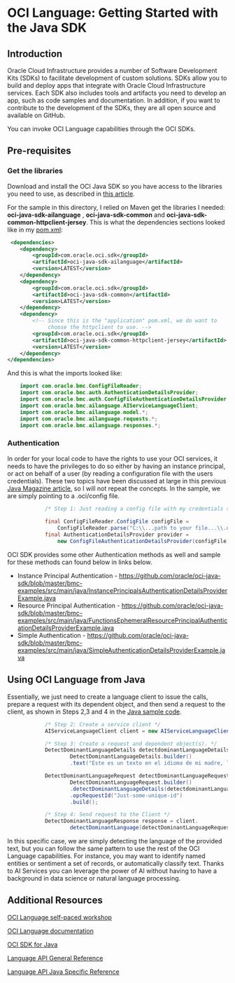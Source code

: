 # OCI Language: Getting Started with the Java SDK

## Introduction

Oracle Cloud Infrastructure provides a number of Software Development Kits (SDKs) to facilitate development of custom solutions. SDKs allow you to build and deploy apps that integrate with Oracle Cloud Infrastructure services. Each SDK also includes tools and artifacts you need to develop an app, such as code samples and documentation. In addition, if you want to contribute to the development of the SDKs, they are all open source and available on GitHub.

You can invoke OCI Language capabilities through the OCI SDKs.

## Pre-requisites

### Get the libraries

Download and install the OCI Java SDK so you have access to the libraries you need to use, as described in [this article](https://docs.oracle.com/en-us/iaas/Content/API/SDKDocs/javasdkgettingstarted.htm). 

For the sample in this directory, I relied on Maven get the libraries I needed:  **oci-java-sdk-ailanguage** , **oci-java-sdk-common** and **oci-java-sdk-common-httpclient-jersey**. This is what the dependencies sections looked like in my [pom.xml](pom.xml):

```xml
 <dependencies>
    <dependency>
        <groupId>com.oracle.oci.sdk</groupId>
        <artifactId>oci-java-sdk-ailanguage</artifactId>
        <version>LATEST</version>
    </dependency>
    <dependency>
        <groupId>com.oracle.oci.sdk</groupId>
        <artifactId>oci-java-sdk-common</artifactId>
        <version>LATEST</version>
    </dependency>
    <dependency>
        <!-- Since this is the "application" pom.xml, we do want to
             choose the httpclient to use. -->
        <groupId>com.oracle.oci.sdk</groupId>
        <artifactId>oci-java-sdk-common-httpclient-jersey</artifactId>
        <version>LATEST</version>
    </dependency>
</dependencies>

```

And this is what the imports looked like:

```java
    import com.oracle.bmc.ConfigFileReader;
    import com.oracle.bmc.auth.AuthenticationDetailsProvider;
    import com.oracle.bmc.auth.ConfigFileAuthenticationDetailsProvider;
    import com.oracle.bmc.ailanguage.AIServiceLanguageClient;
    import com.oracle.bmc.ailanguage.model.*;
    import com.oracle.bmc.ailanguage.requests.*;
    import com.oracle.bmc.ailanguage.responses.*;
```

### Authentication

In order for your local code to have the rights to use your OCI services, it needs to have the privileges to do so either by having an instance principal, or act on behalf of a user (by reading a configuration file with the users credentials).  These two topics have been discussed at large in this previous [Java Magazine article](https://blogs.oracle.com/javamagazine/post/first-steps-with-oracle-cloud-infrastructure-sdk-for-java), so I will not repeat the concepts. In the sample, we are simply pointing to a .oci/config file.

```java
            /* Step 1: Just reading a config file with my credentials so the application acts on my behalf */
            
            final ConfigFileReader.ConfigFile configFile =
                ConfigFileReader.parse("C:\\...path to your file...\\.oci\\config", "DEFAULT");
            final AuthenticationDetailsProvider provider =
                new ConfigFileAuthenticationDetailsProvider(configFile);
```

OCI SDK provides some other Authentication methods as well and sample for these methods can found below in links below.
* Instance Principal Authentication - https://github.com/oracle/oci-java-sdk/blob/master/bmc-examples/src/main/java/InstancePrincipalsAuthenticationDetailsProviderExample.java
* Resource Principal Authentication - https://github.com/oracle/oci-java-sdk/blob/master/bmc-examples/src/main/java/FunctionsEphemeralResourcePrincipalAuthenticationDetailsProviderExample.java
* Simple Authentication - https://github.com/oracle/oci-java-sdk/blob/master/bmc-examples/src/main/java/SimpleAuthenticationDetailsProviderExample.java

## Using OCI Language from Java

Essentially, we just need to create a language client to issue the calls, prepare a request with its dependent object, and then send a request to the client, as shown in Steps 2,3 and 4 in the [Java sample code](https://github.com/oracle/oci-data-science-ai-samples/tree/master/ai_services/language/java/src/main/java/com/company).

```java    
            /* Step 2: Create a service client */
            AIServiceLanguageClient client = new AIServiceLanguageClient(provider);

            /* Step 3: Create a request and dependent object(s). */
            DetectDominantLanguageDetails detectdominantLanguageDetails =
                    DetectDominantLanguageDetails.builder()
                    .text("Este es un texto en el idioma de mi madre, la mejor mamá del mundo.").build();

            DetectDominantLanguageRequest detectDominantLanguageRequest =
                    DetectDominantLanguageRequest.builder()
                    .detectDominantLanguageDetails(detectdominantLanguageDetails)
                    .opcRequestId("Just-some-unique-id")
                    .build();

            /* Step 4: Send request to the Client */
            DetectDominantLanguageResponse response = client.
                    detectDominantLanguage(detectDominantLanguageRequest);
```

In this specific case, we are simply detecting the language of the provided text, but you can follow the same pattern to use the rest of the OCI Language capabilities.  For instance, you may want to identify named entities or sentiment a set of records, or automatically classify text. Thanks to AI Services you can leverage the power of AI without having to have a background in data science or natural language processing.

## Additional Resources
[OCI Language self-paced workshop](https://apexapps.oracle.com/pls/apex/dbpm/r/livelabs/workshop-attendee-2?p210_workshop_id=887&p210_type=1&session=117554425341659)

[OCI Language documentation](https://docs.oracle.com/en-us/iaas/language/using/language.htm)

[OCI SDK for Java](https://docs.oracle.com/en-us/iaas/Content/API/SDKDocs/javasdk.htm#SDK_for_Java)

[Language API General Reference](https://docs.oracle.com/en-us/iaas/api/#/en/language/20210101/)

[Language API Java Specific Reference](https://docs.oracle.com/en-us/iaas/tools/java/2.13.1/com/oracle/bmc/ailanguage/AIServiceLanguage.html)
